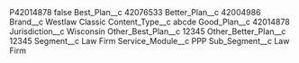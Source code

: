 <?xml version="1.0" encoding="UTF-8"?>
<CustomMetadata xmlns="http://soap.sforce.com/2006/04/metadata" xmlns:xsi="http://www.w3.org/2001/XMLSchema-instance" xmlns:xsd="http://www.w3.org/2001/XMLSchema">
    <label>P42014878</label>
    <protected>false</protected>
    <values>
        <field>Best_Plan__c</field>
        <value xsi:type="xsd:string">42076533</value>
    </values>
    <values>
        <field>Better_Plan__c</field>
        <value xsi:type="xsd:string">42004986</value>
    </values>
    <values>
        <field>Brand__c</field>
        <value xsi:type="xsd:string">Westlaw Classic</value>
    </values>
    <values>
        <field>Content_Type__c</field>
        <value xsi:type="xsd:string">abcde</value>
    </values>
    <values>
        <field>Good_Plan__c</field>
        <value xsi:type="xsd:string">42014878</value>
    </values>
    <values>
        <field>Jurisdiction__c</field>
        <value xsi:type="xsd:string">Wisconsin</value>
    </values>
    <values>
        <field>Other_Best_Plan__c</field>
        <value xsi:type="xsd:string">12345</value>
    </values>
    <values>
        <field>Other_Better_Plan__c</field>
        <value xsi:type="xsd:string">12345</value>
    </values>
    <values>
        <field>Segment__c</field>
        <value xsi:type="xsd:string">Law Firm</value>
    </values>
    <values>
        <field>Service_Module__c</field>
        <value xsi:type="xsd:string">PPP</value>
    </values>
    <values>
        <field>Sub_Segment__c</field>
        <value xsi:type="xsd:string">Law Firm</value>
    </values>
</CustomMetadata>
